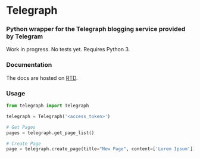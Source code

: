 # Telegraph

### Python wrapper for the Telegraph blogging service provided by Telegram

Work in progress. No tests yet. Requires Python 3.

### Documentation

The docs are hosted on [RTD](http://telegraph.readthedocs.io/en/latest/).

### Usage

```python
from telegraph import Telegraph

telegraph = Telegraph('<access_token>')

# Get Pages
pages = telegraph.get_page_list()

# Create Page
page = telegraph.create_page(title="New Page", content=['Lorem Ipsum'])
```